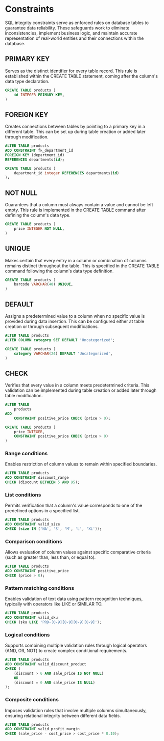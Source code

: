 # Constraints

SQL integrity constraints serve as enforced rules on database tables to guarantee data reliability. These safeguards work to eliminate inconsistencies, implement business logic, and maintain accurate representation of real-world entities and their connections within the database.

## PRIMARY KEY

Serves as the distinct identifier for every table record. This rule is established within the CREATE TABLE statement, coming after the column's data type declaration.

```sql
CREATE TABLE products (
    id INTEGER PRIMARY KEY,
)
```

## FOREIGN KEY

Creates connections between tables by pointing to a primary key in a different table. This can be set up during table creation or added later through modification.

```sql
ALTER TABLE products
ADD CONSTRAINT fk_department_id
FOREIGN KEY (department_id)
REFERENCES departments(id);
```

```sql
CREATE TABLE products (
    department_id integer REFERENCES departments(id)
);
```

## NOT NULL

Guarantees that a column must always contain a value and cannot be left empty. This rule is implemented in the CREATE TABLE command after defining the column's data type.

```sql
CREATE TABLE products (
    price INTEGER NOT NULL,
)
```

## UNIQUE

Makes certain that every entry in a column or combination of columns remains distinct throughout the table. This is specified in the CREATE TABLE command following the column's data type definition.

```sql
CREATE TABLE products (
    barcode VARCHAR(48) UNIQUE,
)
```

## DEFAULT

Assigns a predetermined value to a column when no specific value is provided during data insertion. This can be configured either at table creation or through subsequent modifications.

```sql
ALTER TABLE products
ALTER COLUMN category SET DEFAULT 'Uncategorized';
```

```sql
CREATE TABLE products (
    category VARCHAR(24) DEFAULT 'Uncategorized',
)
```

## CHECK

Verifies that every value in a column meets predetermined criteria. This validation can be implemented during table creation or added later through table modification.

```sql
ALTER TABLE
    products
ADD
    CONSTRAINT positive_price CHECK (price > 0);
```

```sql
CREATE TABLE products (
    price INTEGER,
    CONSTRAINT positive_price CHECK (price > 0)
)
```

### Range conditions

Enables restriction of column values to remain within specified boundaries.

```sql
ALTER TABLE products
ADD CONSTRAINT discount_range 
CHECK (discount BETWEEN 5 AND 95);
```

### List conditions

Permits verification that a column's value corresponds to one of the predefined options in a specified list.

```sql
ALTER TABLE products
ADD CONSTRAINT valid_size 
CHECK (size IN ('NA', 'S', 'M', 'L', 'XL'));
```

### Comparison conditions

Allows evaluation of column values against specific comparative criteria (such as greater than, less than, or equal to).

```sql
ALTER TABLE products
ADD CONSTRAINT positive_price
CHECK (price > 0);
```

### Pattern matching conditions

Enables validation of text data using pattern recognition techniques, typically with operators like LIKE or SIMILAR TO.

```sql
ALTER TABLE products
ADD CONSTRAINT valid_sku 
CHECK (sku LIKE 'PRD-[0-9][0-9][0-9][0-9]');
```

### Logical conditions

Supports combining multiple validation rules through logical operators (AND, OR, NOT) to create complex conditional requirements.

```sql
ALTER TABLE products
ADD CONSTRAINT valid_discount_product 
CHECK (
    (discount > 0 AND sale_price IS NOT NULL) 
    OR 
    (discount = 0 AND sale_price IS NULL)
);
```

### Composite conditions

Imposes validation rules that involve multiple columns simultaneously, ensuring relational integrity between different data fields.

```sql
ALTER TABLE products
ADD CONSTRAINT valid_profit_margin 
CHECK (sale_price - cost_price > cost_price * 0.10);
```

